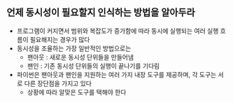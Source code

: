 ## 언제 동시성이 필요할지 인식하는 방법을 알아두라

- 프로그램이 커지면서 범위와 복잡도가 증가함에 따라 동시에 실행되는 여러 실행 흐름이 필요해지는 경우가 많다
- 동시성을 조율하는 가장 일반적인 방법으로는
    - 팬아웃 : 새로운 동시성 단위들을 만들어냄
    - 팬인 : 기존 동시성 단위들의 실행이 끝나기를 기다림
- 파이썬은 팬아웃과 팬인을 지원하는 여러 가지 내장 도구를 제공하며, 각 도구는 서로 다른 장단점을 가지고 있다
    - 상황에 따라 알맞은 도구를 택해야 한다 